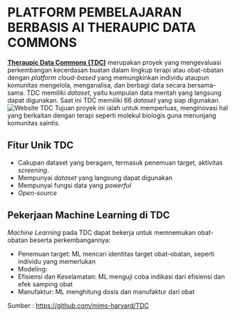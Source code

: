 # PLATFORM PEMBELAJARAN BERBASIS AI THERAUPIC DATA COMMONS
[**Theraupic Data Commons (TDC)**](https://github.com/mims-harvard/TDC)  merupakan proyek yang mengevaluasi perkembangan kecerdasan buatan dalam lingkup terapi atau obat-obatan dengan _platform cloud-based_ yang memungkinkan individu ataupun komunitas mengelola, menganalisa, dan berbagi data secara bersama-sama. TDC memiliki _dataset_, yaitu kumpulan data mentah yang langsung dapat digunakan. Saat ini TDC memiliki 66 _dataset_ yang siap digunakan.
![Website TDC](https://m2d2-blogs.ghost.io/content/images/2023/01/TDC-Final.001.png)
Tujuan proyek ini ialah untuk memperluas, menginovasi hal yang berkaitan dengan terapi seperti molekul biologis guna menunjang komunitas saintis. 
## Fitur Unik TDC
- Cakupan dataset yang beragam, termasuk penemuan target, aktivitas _screening_.
- Mempunyai _dataset_ yang langsung dapat digunakan
- Mempunyai fungsi data yang _powerful_
- _Open-source_
## Pekerjaan Machine Learning di TDC
_Machine Learning_ pada TDC dapat bekerja untuk memnemukan obat-obatan beserta perkembangannya:
- Penemuan target: ML mencari identitas target obat-obatan, seperti individu yang memerlukan
- Modeling: 
- Efisiensi dan Keselamatan: ML menguji coba indikasi dari efisiensi dan efek samping obat
- Manufaktur: ML menghitung dosis dan manufaktur dari obat

Sumber : https://github.com/mims-harvard/TDC
